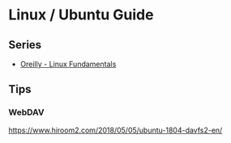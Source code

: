 # Linux / Ubuntu Guide

## Series
- [Oreilly - Linux Fundamentals](Linux-Fundamentals.md)


## Tips

### WebDAV
https://www.hiroom2.com/2018/05/05/ubuntu-1804-davfs2-en/
